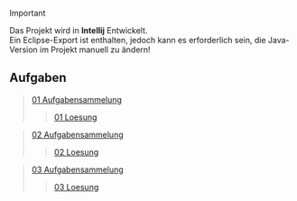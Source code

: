 > [!IMPORTANT]
> Das Projekt wird in **Intellij** Entwickelt.\
> Ein Eclipse-Export ist enthalten, jedoch kann es erforderlich sein, die Java-Version im Projekt manuell zu ändern!

## Aufgaben
> [01 Aufgabensammelung ](PrakUnterlagen/01%20Aufgabensammlung.pdf)
>> [01 Loesung ](PrakLoesungen/01%20Loesung.md)

> [02 Aufgabensammelung ](PrakUnterlagen/02%20Aufgabensammlung.pdf)
>> [02 Loesung ](PrakLoesungen/02%20Loesung.md)

> [03 Aufgabensammelung ](PrakUnterlagen/03%20Aufgabensammlung.pdf)
>> [03 Loesung ](PrakLoesungen/03%20Loesung.md)



